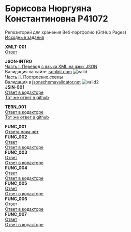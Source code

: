 # Борисова Нюргуяна Константиновна P41072
Репозиторий для хранения Веб-портфолио (GitHub Pages)<br/>
<a href=https://github.com/GossJS/ifmo-2019/tree/tasks-2020-spring>Исходные задания</a><br/>

<b>XMLT-001</b><br/>
<a href=https://github.com/Nyussay/tasks/tree/master/XMLT-001>Ответ</a> <br/>

<b>JSON-INTRO </b><br/>
<a href=https://github.com/Nyussay/tasks/blob/master/JSON/students.json>Часть I. Перевод с языка XML на язык JSON</a> <br/>
Валидация на сайте <a href=jsonlint.com>jsonlint.com</a>
![valid](https://user-images.githubusercontent.com/58169429/78228419-58831e00-74d7-11ea-9aed-487d1bbe5ed0.png)<br/>
<a href=https://github.com/Nyussay/tasks/blob/master/JSON/scheme.json>Часть II. Построение схемы</a> <br/>
Валидация в  <a href=jsonschemavalidator.net>jsonschemavalidator.net</a>
![valid2](https://user-images.githubusercontent.com/58169429/78236872-46a77800-74e3-11ea-9040-69d191134be6.png)<br/>
<b>JSIN-001</b><br/>
<a href=https://kodaktor.ru/32c6fdd_33b74>Ответ в кодакторе</a><br/>
<a href=https://github.com/Nyussay/tasks/blob/master/JSIN/JSIN-001.html>Тот же ответ в github</a><br/>

<b>TERN_001</b><br/>
<a href=https://kodaktor.ru/ternary_352e0>Ответ в кодакторе</a><br/>
<a href=https://github.com/Nyussay/tasks/blob/master/TERN_001.html>Тот же ответ в github</a><br/>


<b>FUNC_001</b><br/>
<a href=#>Ответа пока нет</a> <br/>
<b>FUNC_002</b><br/>
<a href=https://github.com/Nyussay/tasks/blob/master/FUNC/FUNC_002.html>Ответ</a> <br/>
<a href=https://kodaktor.ru/func_e34f6>Ответ в кодакторе</a> <br/>
<b>FUNC_003</b><br/>
<a href=https://github.com/Nyussay/tasks/blob/master/FUNC/FUNC_003.html>Ответ</a> <br/>
<a href=https://kodaktor.ru/func_87435>Ответ в кодакторе</a> <br/>
<b>FUNC_004</b><br/>
<a href=https://github.com/Nyussay/tasks/blob/master/FUNC/FUNC_004.html>Ответ</a> <br/>
<a href=https://kodaktor.ru/func_f107e>Ответ в кодакторе</a> <br/>
<b>FUNC_005</b><br/>
<a href=https://github.com/Nyussay/tasks/blob/master/FUNC/FUNC_005.html>Ответ</a> <br/>
<a href=https://kodaktor.ru/func_934a5>Ответ в кодакторе</a> <br/>
<b>FUNC_006</b><br/>
<a href=https://github.com/Nyussay/tasks/blob/master/FUNC/FUNC_006.html>Ответ</a> <br/>
<a href=https://kodaktor.ru/func_66395>Ответ в кодакторе</a> <br/>
<b>FUNC_007</b><br/>
<a href=https://github.com/Nyussay/tasks/blob/master/FUNC/FUNC_007.js>Ответ</a> <br/>
<a href=https://kodaktor.ru/func_2f437>Ответ в кодакторе</a> <br/>
